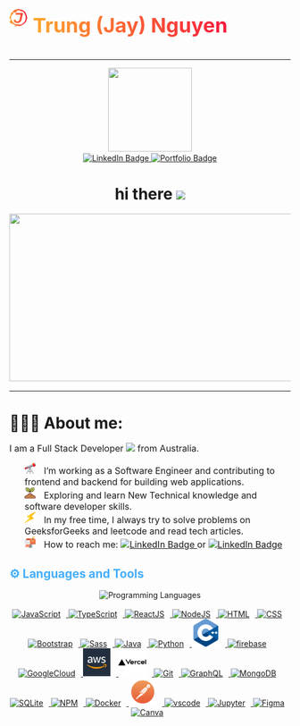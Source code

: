 <div style="width: 100%; height: 20%; display: flex; align-items:center; gap: 10px">
  <img src="./images/logo.svg" style="width:32px; heigh:32px;"/>
  <h1 style=" font-size: 36px;
  background-image: linear-gradient(to right, rgb(255, 166, 46), rgb(247, 27, 61));
  background-size: 100%;
  background-repeat: repeat;
  -webkit-background-clip: text;
  -webkit-text-fill-color: transparent; 
  -moz-background-clip: text;
  -moz-text-fill-color: transparent;">
  Trung (Jay) Nguyen </h1>
</div>

---

<div id="header" align="center">
  <img src="https://media.giphy.com/media/v1.Y2lkPTc5MGI3NjExZTFhODkyNmFmMjFjMjAyZWQ4MzU0MDZiYWQwOWFjZjMzN2ZkNTBlNSZlcD12MV9pbnRlcm5hbF9naWZzX2dpZklkJmN0PXM/jdPMeyv9rn0hZHh8n9/giphy.gif" width="150" height="150"/>
</div>
<div id="badges" align="center">
  <a href="https://www.linkedin.com/in/trung-nguyen-jayt/">
  <img src="https://img.shields.io/badge/LinkedIn-blue?style=for-the-badge&logo=linkedin&logoColor=white" alt="LinkedIn Badge"/>
  </a>
  <a href="https://jayt-portfolio.vercel.app/">
  <img src="https://img.shields.io/badge/Portfolio-orange?o&style=for-the-badge&logo=jameson&logoColor=white"
   alt="Portfolio Badge"/>
  </a>
</div>
<h1 align="center">
  hi there
  <img src="https://media.giphy.com/media/hvRJCLFzcasrR4ia7z/giphy.gif" width="30px"/>
</h1>

<div align="center">
  <img src="https://media.giphy.com/media/dWesBcTLavkZuG35MI/giphy.gif" width="600" height="300"/>
</div>

---

<h1>
 👨🏻‍💻 About me:
</h1>
<p style="font-size:16px;">I am a Full Stack Developer <img src="https://media.giphy.com/media/WUlplcMpOCEmTGBtBW/giphy.gif" style="width: 35px; "> from Australia.
</p>

<ul style="margin-top:6px; list-style: none; font-size:16px;">
      <li>
        <img src="./images/telescope.png" style="width=20px; height: 20px; margin-right:10px;">
        I’m working as a Software Engineer and contributing to frontend and backend for building web applications.
      </li>
      <li>
        <img src="./images/sprout.png" style="width=20px; height: 20px; margin-right:10px;">
        Exploring and learn New Technical knowledge and software developer skills.
      </li>
      <li>
        <img src="./images/thunderbolt.png" style="width=20px; height: 20px; margin-right:10px;">
        In my free time, I always try to solve problems on GeeksforGeeks and leetcode and read tech articles.
      </li>
      <li>
        <img src="./images/postbox.png" style="width=20px; height: 20px; margin-right:10px;">
        How to reach me: 
        <a href="https://www.linkedin.com/in/trung-nguyen-jayt/">
          <img src="https://img.shields.io/badge/Trung Nguyen-blue?style=for-the-badge&logo=linkedin&logoColor=white" alt="LinkedIn Badge"/>
        </a>
        or 
        <a href="mailto:kientrung2509@gmail.com">
         <img src="https://img.shields.io/badge/Email Me-red?style=for-the-badge&logo=gmail&logoColor=white" alt="LinkedIn Badge"/>
        </a>
      </li>
</ul>
<!-- Languages and Tools -->

<h2 style="color: #44AEFB">⚙️ Languages and Tools</h2>
<div align="center" style="display:block;">
    <img width="100px" alt="Programming Languages" src="https://user-images.githubusercontent.com/78341798/194531121-47b0119a-ce00-439d-b586-125f86acb098.png"/> 
</div>
<br>  
<!-- Icons Resources -->
<!-- https://devicon.dev/ -->
<!-- https://cdn.jsdelivr.net/npm/simple-icons@v3/icons/ -->
<div align="center">
  <a href="https://developer.mozilla.org/en-US/docs/Web/JavaScript" target="_blank" rel="noreferrer">
      <img  alt="JavaScript" height="50px" style="padding-right:10px;" src="https://cdn.jsdelivr.net/gh/devicons/devicon/icons/javascript/javascript-plain.svg"/>
  </a>
  <a href="https://www.typescriptlang.org/" target="_blank" rel="noreferrer">
      <img  alt="TypeScript" height="50px" style="padding-right:10px; ;" src="https://cdn.jsdelivr.net/gh/devicons/devicon/icons/typescript/typescript-plain.svg"/>
  </a>
  <a href="https://reactjs.org/" target="_blank" rel="noreferrer">
      <img  alt="ReactJS" height="50px" style="padding-right:10px;" src="https://cdn.jsdelivr.net/gh/devicons/devicon/icons/react/react-original.svg" />
  </a>
  <a href="https://nodejs.org/en/" target="_blank" rel="noreferrer">
      <img  alt="NodeJS" height="50px" style="padding-right:10px;" src="https://cdn.jsdelivr.net/gh/devicons/devicon/icons/nodejs/nodejs-original.svg"/>
  </a>
  <a href="https://developer.mozilla.org/en-US/docs/Web/HTML" target="_blank" rel="noreferrer">
      <img  alt="HTML" height="50px" style="padding-right:10px;" src="https://cdn.jsdelivr.net/gh/devicons/devicon/icons/html5/html5-original.svg"/>
  </a>
  <a href="https://developer.mozilla.org/en-US/docs/Web/CSS" target="_blank" rel="noreferrer">
      <img  alt="CSS" height="50px" style="padding-right:10px;" src="https://cdn.jsdelivr.net/gh/devicons/devicon/icons/css3/css3-original.svg"/>
  </a>
  <a href="https://getbootstrap.com/" target="_blank" rel="noreferrer">
      <img  alt="Bootstrap" height="50px" style="padding-right:10px;" src="https://cdn.jsdelivr.net/gh/devicons/devicon/icons/bootstrap/bootstrap-original.svg"/>
  </a>
  <a href="https://sass-lang.com/" target="_blank" rel="noreferrer">
      <img  alt="Sass" height="50px" style="padding-right:10px;" src="https://cdn.jsdelivr.net/gh/devicons/devicon/icons/sass/sass-original.svg"/>
  </a>
  <a href="https://www.java.com/en/" target="_blank" rel="noreferrer">
      <img  alt="Java" height="50px" style="padding-right:10px;" src="https://cdn.jsdelivr.net/gh/devicons/devicon/icons/java/java-original.svg"/>
  </a>    
  <a href="https://www.python.org/" target="_blank" rel="noreferrer">
      <img  alt="Python" height="50px" style="padding-right:10px;" src="https://cdn.jsdelivr.net/gh/devicons/devicon/icons/python/python-original.svg"/>
  </a>
  <a href="https://www.cprogramming.com/" target="_blank" rel="noreferrer">
      <img  alt="C++" height="50px" style="padding-right:10px;" src="./images/c-.png"/>
  </a>
  <a href="https://firebase.google.com/" target="_blank" rel="noreferrer">
      <img  alt="firebase" height="50px" style="padding-right:10px;" src="https://cdn.jsdelivr.net/gh/devicons/devicon/icons/firebase/firebase-plain.svg"/>
  </a>
  <a href="https://cloud.google.com/" target="_blank" rel="noreferrer">
      <img  alt="GoogleCloud" height="50px" style="padding-right:10px;" src="https://cdn.jsdelivr.net/gh/devicons/devicon/icons/googlecloud/googlecloud-original.svg"/> 
  </a>
  <a href="https://aws.amazon.com/" target="_blank" rel="noreferrer">
      <img  alt="AWS" height="50px" style="padding-right:10px;" src="./images/aws.png"/> 
  </a>
  <a href="https://vercel.com/" target="_blank" rel="noreferrer">
      <img  alt="vercel" height="50px" style="padding-right:10px;" src="./images/vercel.svg"/> 
  </a>
  <a href="https://git-scm.com/" target="_blank" rel="noreferrer">
      <img  alt="Git" height="50px" style="padding-right:10px;" src="https://cdn.jsdelivr.net/gh/devicons/devicon/icons/git/git-original.svg"/>
  </a>
  <a href="https://www.graphql.com/" target="_blank" rel="noreferrer">
      <img  alt="GraphQL" height="50px" style="padding-right:10px;" src="https://cdn.jsdelivr.net/gh/devicons/devicon/icons/graphql/graphql-plain.svg"/>
  </a>
  <a href="https://www.mongodb.com/" target="_blank" rel="noreferrer">
      <img  alt="MongoDB" height="50px" style="padding-right:10px;" src="https://cdn.jsdelivr.net/gh/devicons/devicon/icons/mongodb/mongodb-original.svg"/>
  </a>
  <a href="https://www.sqlite.org/index.html" target="_blank" rel="noreferrer">
      <img  alt="SQLite" height="50px" style="padding-right:10px;" src="https://cdn.jsdelivr.net/gh/devicons/devicon/icons/sqlite/sqlite-original.svg"/>
  </a>
  <a href="https://www.npmjs.com/" target="_blank" rel="noreferrer">
      <img  alt="NPM" height="50px" style="padding-right:10px;" src="https://cdn.jsdelivr.net/gh/devicons/devicon/icons/npm/npm-original-wordmark.svg"/>
  </a>
  <a href="https://www.docker.com/" target="_blank" rel="noreferrer">
      <img  alt="Docker" height="50px" style="padding-right:10px;" src="https://cdn.jsdelivr.net/gh/devicons/devicon/icons/docker/docker-plain-wordmark.svg"/>
  </a>
  <a href="https://www.postman.com/" target="_blank" rel="noreferrer">
      <img  alt="Postman" height="50px" style="padding-right:10px;" src="./images/postmanIcon.png"/>
  </a>
  <a href="https://code.visualstudio.com/" target="_blank" rel="noreferrer">
      <img  alt="vscode" height="50px" style="padding-right:10px;"src="https://cdn.jsdelivr.net/gh/devicons/devicon/icons/vscode/vscode-original.svg"/>
  </a>
  <a href="http://jupyter.org/" target="_blank" rel="noreferrer">
      <img  alt="Jupyter" height="50px" style="padding-right:10px;"src="https://cdn.jsdelivr.net/gh/devicons/devicon/icons/jupyter/jupyter-original-wordmark.svg"/>
  </a>
  <a href="https://www.figma.com/" target="_blank" rel="noreferrer">
      <img  alt="Figma" height="50px" style="padding-right:10px;" src="https://cdn.jsdelivr.net/gh/devicons/devicon/icons/figma/figma-original.svg"/> 
  </a>
  <a href="https://www.canva.com/" target="_blank" rel="noreferrer">
      <img  alt="Canva" height="50px" style="padding-right:10px;" src="https://cdn.jsdelivr.net/gh/devicons/devicon/icons/canva/canva-original.svg"/> 
  </a>
</div>
